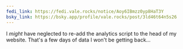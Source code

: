 ```yaml
---
fedi_link: https://fedi.vale.rocks/notice/Aoy6IBmzz0yp8HaT3Y
bsky_link: https://bsky.app/profile/vale.rocks/post/3ld46t64n5s26
---
```


I _might_ have neglected to re-add the analytics script to the head of my website. That's a few days of data I won't be getting back...
